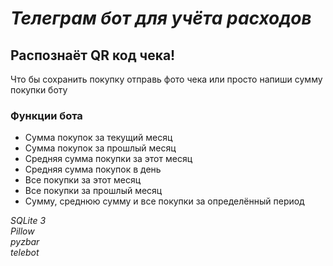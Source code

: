 # *Телеграм бот для учёта расходов* #
## Распознаёт QR код чека! ##
Что бы сохранить покупку отправь фото чека или просто напиши сумму покупки боту
### Функции бота ###
* Сумма покупок за текущий месяц
* Сумма покупок за прошлый месяц
* Средняя сумма покупки за этот месяц
* Средняя сумма покупок в день
* Все покупки за этот месяц
* Все покупки за прошлый месяц
* Сумму, среднюю сумму и все покупки за определённый период


*SQLite 3*  
*Pillow*  
*pyzbar*  
*telebot*  

